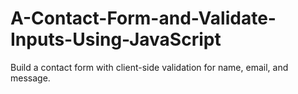 # A-Contact-Form-and-Validate-Inputs-Using-JavaScript
 Build a contact form with client-side validation for name, email, and message.
